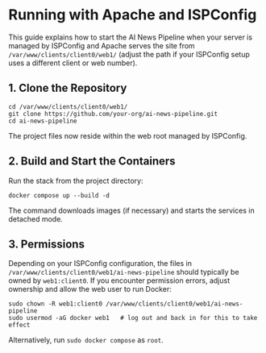 # Running with Apache and ISPConfig

This guide explains how to start the AI News Pipeline when your server is managed by ISPConfig and Apache serves the site from `/var/www/clients/client0/web1/` (adjust the path if your ISPConfig setup uses a different client or web number).

## 1. Clone the Repository

```
cd /var/www/clients/client0/web1/
git clone https://github.com/your-org/ai-news-pipeline.git
cd ai-news-pipeline
```

The project files now reside within the web root managed by ISPConfig.

## 2. Build and Start the Containers

Run the stack from the project directory:

```
docker compose up --build -d
```

The command downloads images (if necessary) and starts the services in detached mode.

## 3. Permissions

Depending on your ISPConfig configuration, the files in `/var/www/clients/client0/web1/ai-news-pipeline` should typically be owned by `web1:client0`.
If you encounter permission errors, adjust ownership and allow the web user to run Docker:

```
sudo chown -R web1:client0 /var/www/clients/client0/web1/ai-news-pipeline
sudo usermod -aG docker web1   # log out and back in for this to take effect
```

Alternatively, run `sudo docker compose` as `root`.
